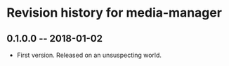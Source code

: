 # Revision history for media-manager

## 0.1.0.0 -- 2018-01-02

* First version. Released on an unsuspecting world.
